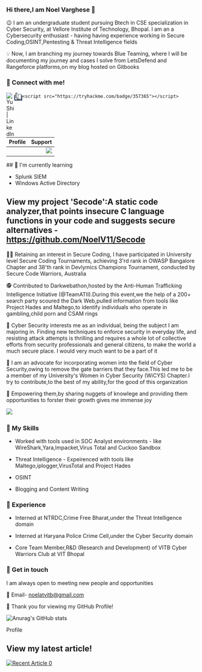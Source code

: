 ### Hi there,I am Noel Varghese 👋


:wink: I am an undergraduate student pursuing Btech in CSE specialization in Cyber Security, at Vellore Institute of Technology, Bhopal. I am an a Cybersecurity enthusiast - having  having experience working in Secure Coding,OSINT,Pentesting & Threat Intelligence fields

:bulb: Now, I am branching my journey towards Blue Teaming, where I will be documenting my journey and cases I solve from LetsDefend and Rangeforce platforms,on my blog hosted on Gitbooks

### 🤝 Connect with me!

<a href="https://www.linkedin.com/in/noel--varghese/"><img align="left" src="https://raw.githubusercontent.com/yushi1007/yushi1007/main/images/linkedin.svg" alt="Yu Shi | LinkedIn" width="21px"/></a>
<a href="https://noelatvitb.gitbook.io/lets-defend-and-try-hack-me-room-walkthroughs/"><img align="left" src="https://github.com/NoelV11/NoelV11/blob/main/Images/GB.png" alt="Yu Shi | Instagram" width="21px"/></a>

<table>
<thead>
<tr>
<th style=text-align:left>Profile</th>
<th style=text-align:right>Support</th>
</tr>
</thead>
<tbody>
<tr>
<td style=text-align:left><script src=https://tryhackme.com/badge/434937></script></td>
<code class='mb-2' id='thm_badge_script'>&lt;script src="https://tryhackme.com/badge/357365"&gt;&lt;/script&gt;</code></br>
<script src='https://tryhackme.com/badge/357365'></script>
<td style=text-align:right><a href=https://www.buymeacoffee.com/anir0y><img src="https://img.buymeacoffee.com/button-api/?text=Cheers!!!&emoji=🍺&slug=anir0y&button_colour=BD5FFF&font_colour=ffffff&font_family=Lato&outline_colour=000000&coffee_colour=FFDD00"></a></td>
</tr>
</tbody>
</table>
## 🌱 I'm currently learning

- Splunk SIEM
- Windows Active Directory

## View my project 'Secode':A static code analyzer,that points insecure C language functions in your code and suggests secure alternatives - https://github.com/NoelV11/Secode

👨‍💻️ Retaining an interest in Secure Coding, I have participated in University level Secure Coding Tournaments, achieving 3'rd rank in OWASP Bangalore Chapter and 38'th rank in Devlymics Champions Tournament, conducted by Secure Code Warriors, Australia

🕵 Contributed to Darkwebathon,hosted by the Anti-Human Trafficking Intelligence Initiative (@TeamATII).During this event,we the help of a 200+ search party scoured the Dark Web,pulled information from tools like Project Hades and Maltego,to identify individuals who operate in gambling,child porn and CSAM rings

👱 Cyber Security interests me as an individual, being the subject I am majoring in. Finding new techniques to enforce security in everyday life, and resisting attack attempts is thrilling and requires a whole lot of collective efforts from security professionals and general citizens, to make the world a much secure place. I would very much want to be a part of it

:sparkler: I am an advocate for incorporating women into the field of Cyber Security,owing to remove the gate barriers that they face.This led me to be a member of my University's Women in Cyber Security (WiCYS) Chapter.I try to contribute,to the best of my ability,for the good of this organization

:thought_balloon: Empowering them,by sharing nuggets of knowlege and providing them opportunities to forster their growth gives me immense joy

![](https://komarev.com/ghpvc/?username=NoelV11)

### 🔭 My Skills

- Worked with tools used in SOC Analyst environments - like WireShark,Yara,Impacket,Virus Total and Cuckoo Sandbox

- Threat Intelligence - Expeirenced with tools like Maltego,iplogger,VirusTotal and Project Hades

- OSINT

- Blogging and Content Writing

### 🌱 Experience

- Interned at NTRDC,Crime Free Bharat,under the Threat Intelligence domain

- Interned at Haryana Police Crime Cell,under the Cyber Security domain
 
- Core Team Member,R&D (Research and Development) of VITB Cyber Warriors Club at VIT Bhopal

### 🤔 Get in touch

I am always open to meeting new people and opportunities

💬 Email- noelatvitb@gmail.com

👯 Thank you for viewing my GitHub Profile!

![Anurag's GitHub stats](https://github-readme-stats.vercel.app/api?username=NoelV11&count_private=true&theme=great-gatsby&show_icons=true)

<th style=text-align:left>Profile</th>
<td style=text-align:left><script src=https://tryhackme.com/badge/434937></script></td>

## View my latest article!
<a target="_blank" href="https://github-readme-medium-recent-article.vercel.app/medium/@noelatvitb/0"><img src="https://github-readme-medium-recent-article.vercel.app/medium/@noelatvitb/0" alt="Recent Article 0"> 
